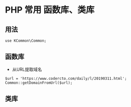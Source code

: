 # PHP 常用 函数库、类库

## 用法

```
use KCommon\Common;
```

## 函数库

* 从URL提取域名

```
$url = 'https://www.codercto.com/daily/l/20190311.html';
Common::getDomainFromUrl($url);
```

## 类库